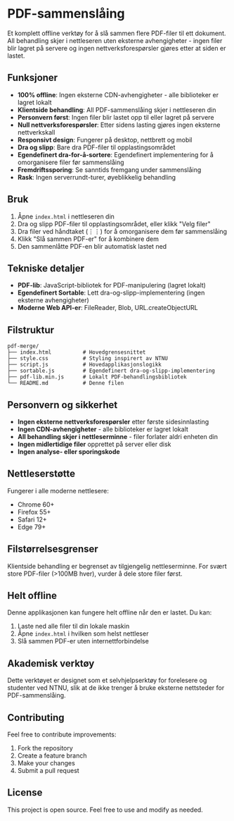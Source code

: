 # PDF-sammenslåing

Et komplett offline verktøy for å slå sammen flere PDF-filer til ett dokument. All behandling skjer i nettleseren uten eksterne avhengigheter - ingen filer blir lagret på servere og ingen nettverksforespørsler gjøres etter at siden er lastet.

## Funksjoner

- **100% offline**: Ingen eksterne CDN-avhengigheter - alle biblioteker er lagret lokalt
- **Klientside behandling**: All PDF-sammenslåing skjer i nettleseren din
- **Personvern først**: Ingen filer blir lastet opp til eller lagret på servere
- **Null nettverksforespørsler**: Etter sidens lasting gjøres ingen eksterne nettverkskall
- **Responsivt design**: Fungerer på desktop, nettbrett og mobil
- **Dra og slipp**: Bare dra PDF-filer til opplastingsområdet
- **Egendefinert dra-for-å-sortere**: Egendefinert implementering for å omorganisere filer før sammenslåing
- **Fremdriftssporing**: Se sanntids fremgang under sammenslåing
- **Rask**: Ingen serverrundt-turer, øyeblikkelig behandling

## Bruk

1. Åpne `index.html` i nettleseren din
2. Dra og slipp PDF-filer til opplastingsområdet, eller klikk "Velg filer"
3. Dra filer ved håndtaket (⋮⋮) for å omorganisere dem før sammenslåing
4. Klikk "Slå sammen PDF-er" for å kombinere dem
5. Den sammenlåtte PDF-en blir automatisk lastet ned

## Tekniske detaljer

- **PDF-lib**: JavaScript-bibliotek for PDF-manipulering (lagret lokalt)
- **Egendefinert Sortable**: Lett dra-og-slipp-implementering (ingen eksterne avhengigheter)
- **Moderne Web API-er**: FileReader, Blob, URL.createObjectURL

## Filstruktur

```
pdf-merge/
├── index.html          # Hovedgrensesnittet
├── style.css           # Styling inspirert av NTNU
├── script.js           # Hovedapplikasjonslogikk
├── sortable.js         # Egendefinert dra-og-slipp-implementering
├── pdf-lib.min.js      # Lokalt PDF-behandlingsbibliotek
└── README.md           # Denne filen
```

## Personvern og sikkerhet

- **Ingen eksterne nettverksforespørsler** etter første sidesinnlasting
- **Ingen CDN-avhengigheter** - alle biblioteker er lagret lokalt
- **All behandling skjer i nettleserminne** - filer forlater aldri enheten din
- **Ingen midlertidige filer** opprettet på server eller disk
- **Ingen analyse- eller sporingskode**

## Nettleserstøtte

Fungerer i alle moderne nettlesere:
- Chrome 60+
- Firefox 55+
- Safari 12+
- Edge 79+

## Filstørrelsesgrenser

Klientside behandling er begrenset av tilgjengelig nettleserminne. For svært store PDF-filer (>100MB hver), vurder å dele store filer først.

## Helt offline

Denne applikasjonen kan fungere helt offline når den er lastet. Du kan:
1. Laste ned alle filer til din lokale maskin
2. Åpne `index.html` i hvilken som helst nettleser
3. Slå sammen PDF-er uten internettforbindelse

## Akademisk verktøy

Dette verktøyet er designet som et selvhjelpserktøy for forelesere og studenter ved NTNU, slik at de ikke trenger å bruke eksterne nettsteder for PDF-sammenslåing.

## Contributing

Feel free to contribute improvements:
1. Fork the repository
2. Create a feature branch
3. Make your changes
4. Submit a pull request

## License

This project is open source. Feel free to use and modify as needed.
